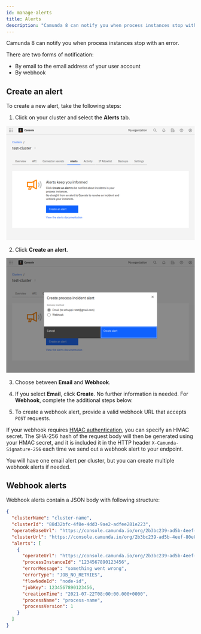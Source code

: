 ```yaml
---
id: manage-alerts
title: Alerts
description: "Camunda 8 can notify you when process instances stop with an error."
---
```


Camunda 8 can notify you when process instances stop with an error.

There are two forms of notification:

- By email to the email address of your user account
- By webhook

## Create an alert

To create a new alert, take the following steps:

1. Click on your cluster and select the **Alerts** tab.

![cluster-details](./img/cluster-detail-alerts.png)

2. Click **Create an alert**.

![create-alert](./img/cluster-detail-create-alert.png)

3. Choose between **Email** and **Webhook**.

4. If you select **Email**, click **Create**. No further information is needed. For **Webhook**, complete the additional steps below.

5. To create a webhook alert, provide a valid webhook URL that accepts `POST` requests.

If your webhook requires [HMAC authentication](https://www.okta.com/identity-101/hmac/), you can specify an HMAC secret. The SHA-256 hash of the request body will then be generated using your HMAC secret, and it is included it in the HTTP header `X-Camunda-Signature-256` each time we send out a webhook alert to your endpoint.

You will have one email alert per cluster, but you can create multiple webhook alerts if needed.

## Webhook alerts

Webhook alerts contain a JSON body with following structure:

```json
{
  "clusterName": "cluster-name",
  "clusterId": "88d32bfc-4f8e-4dd3-9ae2-adfee281e223",
  "operateBaseUrl": "https://console.camunda.io/org/2b3bc239-ad5b-4eef-80e0-6ef5139ed66a/cluster/88d32bfc-4f8e-4dd3-9ae2-adfee281e223/operate",
  "clusterUrl": "https://console.camunda.io/org/2b3bc239-ad5b-4eef-80e0-6ef5139ed66a/cluster/88d32bfc-4f8e-4dd3-9ae2-adfee281e223",
  "alerts": [
    {
      "operateUrl": "https://console.camunda.io/org/2b3bc239-ad5b-4eef-80e0-6ef5139ed66a/cluster/88d32bfc-4f8e-4dd3-9ae2-adfee281e223/operate/#/instances/2251799829404548",
      "processInstanceId": "1234567890123456",
      "errorMessage": "something went wrong",
      "errorType": "JOB_NO_RETRIES",
      "flowNodeId": "node-id",
      "jobKey": 1234567890123456,
      "creationTime": "2021-07-22T08:00:00.000+0000",
      "processName": "process-name",
      "processVersion": 1
    }
  ]
}
```
